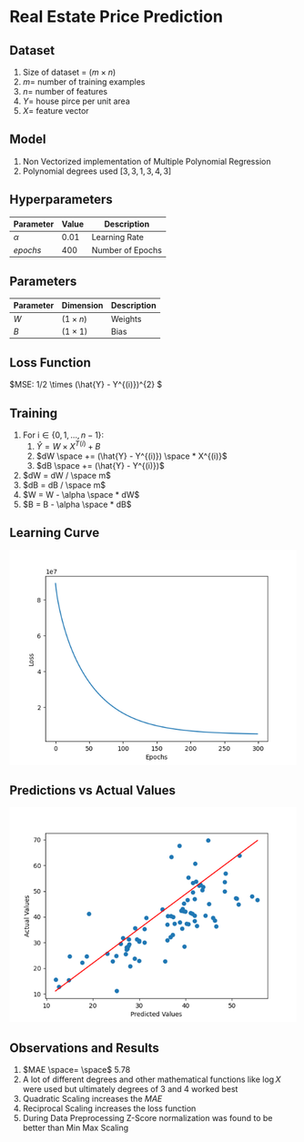 # Real Estate Price Prediction

## Dataset

1. Size of dataset = $( m \times n)$
2. $m =$ number of training examples
3. $n =$ number of features
4. $Y =$ house pirce per unit area
5. $X =$ feature vector
   
## Model

1. Non Vectorized implementation of Multiple Polynomial Regression
2. Polynomial degrees used $[3, 3, 1, 3, 4, 3]$

## Hyperparameters

| Parameter | Value | Description |
|-----------|-------|-------------|
| $\alpha$  | 0.01  | Learning Rate |
| $epochs$  | 400   | Number of Epochs |

## Parameters

| Parameter | Dimension    | Description |
|-----------|--------------|-------------|
| $W$     | $(1 \times n)$   | Weights |
| $B$       | $(1 \times 1)$   | Bias |

## Loss Function
$MSE: 1/2 \times (\hat{Y} - Y^{(i)})^{2} $

## Training
1. For $\text{i} \in \{0, 1, \ldots, n - 1\}$:
   1. $\hat{Y} = W \times X^{T(i)} + B$
   2. $dW \space += (\hat{Y} - Y^{(i)}) \space * X^{(i)}$
   3. $dB \space += (\hat{Y} - Y^{(i)})$
2. $dW = dW / \space m$
3. $dB = dB / \space m$
4. $W = W - \alpha \space * dW$
5. $B = B - \alpha \space * dB$

## Learning Curve
![Learning Curve](Loss_vs_Epoch.png)

## Predictions vs Actual Values
![predictions](Predicted_vs_Target.png)

## Observations and Results

1. $MAE \space= \space$ 5.78
2. A lot of different degrees and other mathematical functions like $\log X$ were used but ultimately degrees of 3 and 4 worked best
3. Quadratic Scaling increases the $MAE$
4. Reciprocal Scaling increases the loss function
5. During Data Preprocessing Z-Score normalization was found to be better than Min Max Scaling

